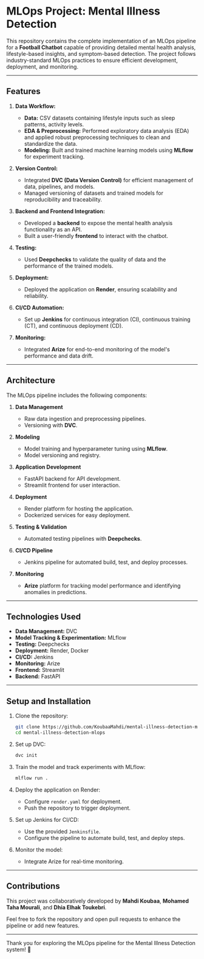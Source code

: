 # MLOps Project: Mental Illness Detection

This repository contains the complete implementation of an MLOps pipeline for a **Football Chatbot** capable of providing detailed mental health analysis, lifestyle-based insights, and symptom-based detection. The project follows industry-standard MLOps practices to ensure efficient development, deployment, and monitoring.

---

## Features

1. **Data Workflow:**
   - **Data:** CSV datasets containing lifestyle inputs such as sleep patterns, activity levels.
   - **EDA & Preprocessing:** Performed exploratory data analysis (EDA) and applied robust preprocessing techniques to clean and standardize the data.
   - **Modeling:** Built and trained machine learning models using **MLflow** for experiment tracking.

2. **Version Control:**
   - Integrated **DVC (Data Version Control)** for efficient management of data, pipelines, and models.
   - Managed versioning of datasets and trained models for reproducibility and traceability.

3. **Backend and Frontend Integration:**
   - Developed a **backend** to expose the mental health analysis functionality as an API.
   - Built a user-friendly **frontend** to interact with the chatbot.

4. **Testing:**
   - Used **Deepchecks** to validate the quality of data and the performance of the trained models.

5. **Deployment:**
   - Deployed the application on **Render**, ensuring scalability and reliability.

6. **CI/CD Automation:**
   - Set up **Jenkins** for continuous integration (CI), continuous training (CT), and continuous deployment (CD).

7. **Monitoring:**
   - Integrated **Arize** for end-to-end monitoring of the model's performance and data drift.

---

## Architecture

The MLOps pipeline includes the following components:

1. **Data Management**
   - Raw data ingestion and preprocessing pipelines.
   - Versioning with **DVC**.

2. **Modeling**
   - Model training and hyperparameter tuning using **MLflow**.
   - Model versioning and registry.

3. **Application Development**
   - FastAPI backend for API development.
   - Streamlit frontend for user interaction.

4. **Deployment**
   - Render platform for hosting the application.
   - Dockerized services for easy deployment.

5. **Testing & Validation**
   - Automated testing pipelines with **Deepchecks**.

6. **CI/CD Pipeline**
   - Jenkins pipeline for automated build, test, and deploy processes.

7. **Monitoring**
   - **Arize** platform for tracking model performance and identifying anomalies in predictions.

---

## Technologies Used

- **Data Management:** DVC
- **Model Tracking & Experimentation:** MLflow
- **Testing:** Deepchecks
- **Deployment:** Render, Docker
- **CI/CD:** Jenkins
- **Monitoring:** Arize
- **Frontend:** Streamlit
- **Backend:** FastAPI

---

## Setup and Installation

1. Clone the repository:
   ```bash
   git clone https://github.com/KoubaaMahdi/mental-illness-detection-mlops
   cd mental-illness-detection-mlops
   ```

2. Set up DVC:
   ```bash
   dvc init
   ```

3. Train the model and track experiments with MLflow:
   ```bash
   mlflow run .
   ```

4. Deploy the application on Render:
   - Configure `render.yaml` for deployment.
   - Push the repository to trigger deployment.

5. Set up Jenkins for CI/CD:
   - Use the provided `Jenkinsfile`.
   - Configure the pipeline to automate build, test, and deploy steps.

6. Monitor the model:
   - Integrate Arize for real-time monitoring.

---

## Contributions

This project was collaboratively developed by **Mahdi Koubaa**, **Mohamed Taha Mourali**, and **Dhia Elhak Toukebri**.

Feel free to fork the repository and open pull requests to enhance the pipeline or add new features.

---


Thank you for exploring the MLOps pipeline for the Mental Illness Detection system! 🚀
